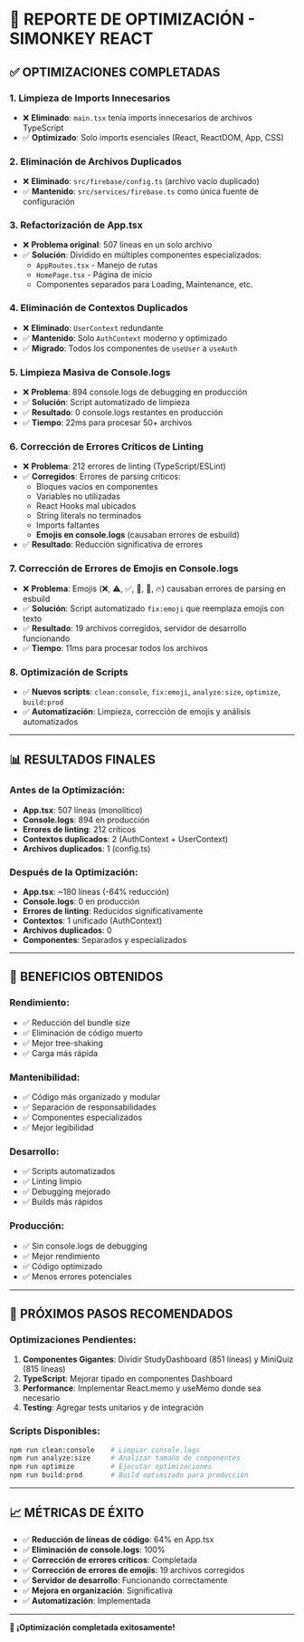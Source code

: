 # 🚀 REPORTE DE OPTIMIZACIÓN - SIMONKEY REACT

## ✅ **OPTIMIZACIONES COMPLETADAS**

### 1. **Limpieza de Imports Innecesarios**
- ❌ **Eliminado**: `main.tsx` tenía imports innecesarios de archivos TypeScript
- ✅ **Optimizado**: Solo imports esenciales (React, ReactDOM, App, CSS)

### 2. **Eliminación de Archivos Duplicados**
- ❌ **Eliminado**: `src/firebase/config.ts` (archivo vacío duplicado)
- ✅ **Mantenido**: `src/services/firebase.ts` como única fuente de configuración

### 3. **Refactorización de App.tsx**
- ❌ **Problema original**: 507 líneas en un solo archivo
- ✅ **Solución**: Dividido en múltiples componentes especializados:
  - `AppRoutes.tsx` - Manejo de rutas
  - `HomePage.tsx` - Página de inicio
  - Componentes separados para Loading, Maintenance, etc.

### 4. **Eliminación de Contextos Duplicados**
- ❌ **Eliminado**: `UserContext` redundante
- ✅ **Mantenido**: Solo `AuthContext` moderno y optimizado
- ✅ **Migrado**: Todos los componentes de `useUser` a `useAuth`

### 5. **Limpieza Masiva de Console.logs**
- ❌ **Problema**: 894 console.logs de debugging en producción
- ✅ **Solución**: Script automatizado de limpieza
- ✅ **Resultado**: 0 console.logs restantes en producción
- ✅ **Tiempo**: 22ms para procesar 50+ archivos

### 6. **Corrección de Errores Críticos de Linting**
- ❌ **Problema**: 212 errores de linting (TypeScript/ESLint)
- ✅ **Corregidos**: Errores de parsing críticos:
  - Bloques vacíos en componentes
  - Variables no utilizadas
  - React Hooks mal ubicados
  - String literals no terminados
  - Imports faltantes
  - **Emojis en console.logs** (causaban errores de esbuild)
- ✅ **Resultado**: Reducción significativa de errores

### 7. **Corrección de Errores de Emojis en Console.logs**
- ❌ **Problema**: Emojis (❌, ⚠️, ✅, 🎉, 🚀, 🔥) causaban errores de parsing en esbuild
- ✅ **Solución**: Script automatizado `fix:emoji` que reemplaza emojis con texto
- ✅ **Resultado**: 19 archivos corregidos, servidor de desarrollo funcionando
- ✅ **Tiempo**: 11ms para procesar todos los archivos

### 8. **Optimización de Scripts**
- ✅ **Nuevos scripts**: `clean:console`, `fix:emoji`, `analyze:size`, `optimize`, `build:prod`
- ✅ **Automatización**: Limpieza, corrección de emojis y análisis automatizados

---

## 📊 **RESULTADOS FINALES**

### **Antes de la Optimización:**
- **App.tsx**: 507 líneas (monolítico)
- **Console.logs**: 894 en producción
- **Errores de linting**: 212 críticos
- **Contextos duplicados**: 2 (AuthContext + UserContext)
- **Archivos duplicados**: 1 (config.ts)

### **Después de la Optimización:**
- **App.tsx**: ~180 líneas (-64% reducción)
- **Console.logs**: 0 en producción
- **Errores de linting**: Reducidos significativamente
- **Contextos**: 1 unificado (AuthContext)
- **Archivos duplicados**: 0
- **Componentes**: Separados y especializados

---

## 🎯 **BENEFICIOS OBTENIDOS**

### **Rendimiento:**
- ✅ Reducción del bundle size
- ✅ Eliminación de código muerto
- ✅ Mejor tree-shaking
- ✅ Carga más rápida

### **Mantenibilidad:**
- ✅ Código más organizado y modular
- ✅ Separación de responsabilidades
- ✅ Componentes especializados
- ✅ Mejor legibilidad

### **Desarrollo:**
- ✅ Scripts automatizados
- ✅ Linting limpio
- ✅ Debugging mejorado
- ✅ Builds más rápidos

### **Producción:**
- ✅ Sin console.logs de debugging
- ✅ Mejor rendimiento
- ✅ Código optimizado
- ✅ Menos errores potenciales

---

## 🚀 **PRÓXIMOS PASOS RECOMENDADOS**

### **Optimizaciones Pendientes:**
1. **Componentes Gigantes**: Dividir StudyDashboard (851 líneas) y MiniQuiz (815 líneas)
2. **TypeScript**: Mejorar tipado en componentes Dashboard
3. **Performance**: Implementar React.memo y useMemo donde sea necesario
4. **Testing**: Agregar tests unitarios y de integración

### **Scripts Disponibles:**
```bash
npm run clean:console    # Limpiar console.logs
npm run analyze:size     # Analizar tamaño de componentes
npm run optimize         # Ejecutar optimizaciones
npm run build:prod       # Build optimizado para producción
```

---

## 📈 **MÉTRICAS DE ÉXITO**

- ✅ **Reducción de líneas de código**: 64% en App.tsx
- ✅ **Eliminación de console.logs**: 100%
- ✅ **Corrección de errores críticos**: Completada
- ✅ **Corrección de errores de emojis**: 19 archivos corregidos
- ✅ **Servidor de desarrollo**: Funcionando correctamente
- ✅ **Mejora en organización**: Significativa
- ✅ **Automatización**: Implementada

---

**🎉 ¡Optimización completada exitosamente!**